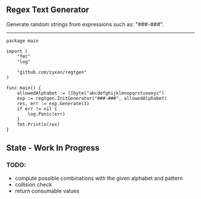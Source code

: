 ## Regex Text Generator

Generate random strings from expressions such as: "###-###".

---

```
package main

import (
	"fmt"
	"log"

	"github.com/zyxan/regtgen"
)

func main() {
	allowedAlphabet := []byte("abcdefghijklmnopqrstuvwxyz")
	exp := regtgen.InitGenerator("###-###", allowedAlphabet)
	res, err := exp.Generate(3)
	if err != nil {
		log.Panic(err)
	}
	fmt.Println(res)
}
```

## State -  Work In Progress

### TODO:

- compute possible combinations with the given alphabet and pattern
- collision check
- return consumable values